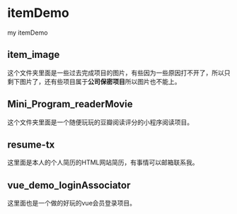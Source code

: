 # itemDemo
my itemDemo

## item_image

这个文件夹里面是一些过去完成项目的图片，有些因为一些原因打不开了，所以只剩下图片了，还有些项目属于**公司保密项目**所以图片也不能上。

## Mini_Program_readerMovie

这个文件夹里面是一个随便玩玩的豆瓣阅读评分的小程序阅读项目。

## resume-tx

这里面是本人的个人简历的HTML网站简历，有事情可以邮箱联系我。

## vue_demo_loginAssociator

这里面也是一个做的好玩的vue会员登录项目。